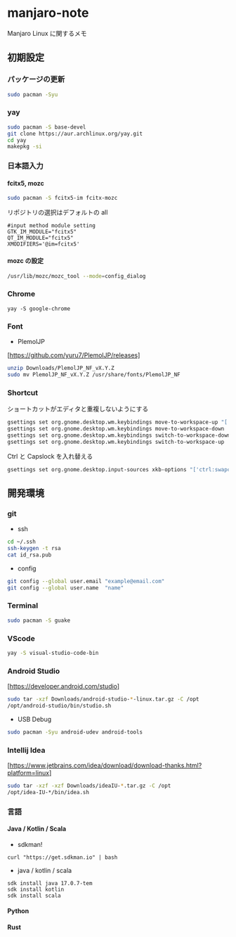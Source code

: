 # manjaro-note

Manjaro Linux に関するメモ

## 初期設定

### パッケージの更新

```sh
sudo pacman -Syu
```

### yay

```sh
sudo pacman -S base-devel
git clone https://aur.archlinux.org/yay.git
cd yay
makepkg -si
```

### 日本語入力

#### fcitx5, mozc

```sh
sudo pacman -S fcitx5-im fcitx-mozc
```

リポジトリの選択はデフォルトの all 

```.zshenv
#input method module setting
GTK_IM_MODULE="fcitx5"
QT_IM_MODULE="fcitx5"
XMODIFIERS='@im=fcitx5'
```

#### mozc の設定

```sh
/usr/lib/mozc/mozc_tool --mode=config_dialog
```

### Chrome

```
yay -S google-chrome
```

### Font

- PlemolJP

[https://github.com/yuru7/PlemolJP/releases]

```sh
unzip Downloads/PlemolJP_NF_vX.Y.Z
sudo mv PlemolJP_NF_vX.Y.Z /usr/share/fonts/PlemolJP_NF
```

### Shortcut

ショートカットがエディタと重複しないようにする

```sh
gsettings set org.gnome.desktop.wm.keybindings move-to-workspace-up "['<Super><Shift>Page_Up']"
gsettings set org.gnome.desktop.wm.keybindings move-to-workspace-down  "['<Super><Shift>Page_Down']"
gsettings set org.gnome.desktop.wm.keybindings switch-to-workspace-down "['<Super><Shift>Page_Down']"
gsettings set org.gnome.desktop.wm.keybindings switch-to-workspace-up  "['<Super><Shift>Page_Up']"
```

Ctrl と Capslock を入れ替える

```sh
gsettings set org.gnome.desktop.input-sources xkb-options "['ctrl:swapcaps']"
```

## 開発環境

### git

- ssh

```sh
cd ~/.ssh
ssh-keygen -t rsa
cat id_rsa.pub
```

- config

```sh
git config --global user.email "example@email.com"
git config --global user.name  "name"
```

### Terminal

```sh
sudo pacman -S guake
```

### VScode

```sh
yay -S visual-studio-code-bin
```

### Android Studio

[https://developer.android.com/studio]

```sh
sudo tar -xzf Downloads/android-studio-*-linux.tar.gz -C /opt
/opt/android-studio/bin/studio.sh
```

- USB Debug

```sh
sudo pacman -Syu android-udev android-tools
```

### Intellij Idea

[https://www.jetbrains.com/idea/download/download-thanks.html?platform=linux]

```sh
sudo tar -xzf -xzf Downloads/ideaIU-*.tar.gz -C /opt
/opt/idea-IU-*/bin/idea.sh
```

### 言語

#### Java / Kotlin / Scala

- sdkman!

```
curl "https://get.sdkman.io" | bash
```

- java / kotlin / scala

```
sdk install java 17.0.7-tem
sdk install kotlin
sdk install scala
```

#### Python

#### Rust




